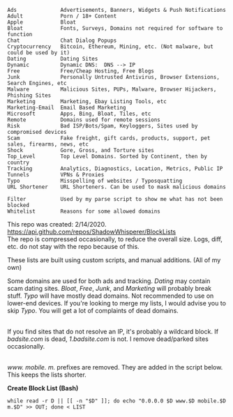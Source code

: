     Ads              Advertisements, Banners, Widgets & Push Notifications  
    Adult            Porn / 18+ Content  
    Apple            Bloat  
    Bloat            Fonts, Surveys, Domains not required for software to function  
    Chat             Chat Dialog Popups  
    Cryptocurrency   Bitcoin, Ethereum, Mining, etc. (Not malware, but could be used by it)  
    Dating           Dating Sites  
    Dynamic          Dynamic DNS:  DNS --> IP  
    Free             Free/Cheap Hosting, Free Blogs  
    Junk             Personally Untrusted Antivirus, Browser Extensions, Search Engines, etc  
    Malware          Malicious Sites, PUPs, Malware, Browser Hijackers, Phishing Sites  
    Marketing        Marketing, Ebay Listing Tools, etc  
    Marketing-Email  Email Based Marketing  
    Microsoft        Apps, Bing, Bloat, Tiles, etc  
    Remote           Domains used for remote sessions  
    Risk             Bad ISP/Bots/Spam, Keyloggers, Sites used by compromised devices
    Scam             Fake freight, gift cards, products, support, pet sales, firearms, news, etc    
    Shock            Gore, Gross, and Torture sites
    Top_Level        Top Level Domains. Sorted by Continent, then by country
    Tracking         Analytics, Diagnostics, Location, Metrics, Public IP  
    Tunnels          VPNs & Proxies  
    Typo             Misspelling of websites / Typosquatting  
    URL Shortener    URL Shorteners. Can be used to mask malicious domains
      
    Filter           Used by my parse script to show me what has not been blocked
    Whitelist        Reasons for some allowed domains  
  

This repo was created: 2/14/2020.  https://api.github.com/repos/ShadowWhisperer/BlockLists  
The repo is compressed occasionally, to reduce the overall size. Logs, diff, etc. do not stay with the repo because of this.  
  
These lists are built using custom scripts, and manual additions. (All of my own)
<br />  
  
Some domains are used for both ads and tracking.  *Dating* may contain scam dating sites.  *Bloat*, *Free*, *Junk*, and *Marketing* will probably break stuff. *Typo* will have mostly dead domains. Not recommended to use on lower-end devices. If you're looking to merge my lists, I would advise you to skip *Typo*. You will get a lot of complaints of dead domains.  
<br />  

If you find sites that do not resolve an IP, it's probably a wildcard block. If _badsite.com_ is dead, _1.badsite.com_ is not. I remove dead/parked sites occasionally.  
<br />  

  
_www<span></span>._ _mobile._ _m._ prefixes are removed. They are added in the script below. This keeps the lists shorter.  
  
**Create Block List (Bash)**

    while read -r D || [[ -n "$D" ]]; do echo "0.0.0.0 $D www.$D mobile.$D m.$D" >> OUT; done < LIST  
<br />  

